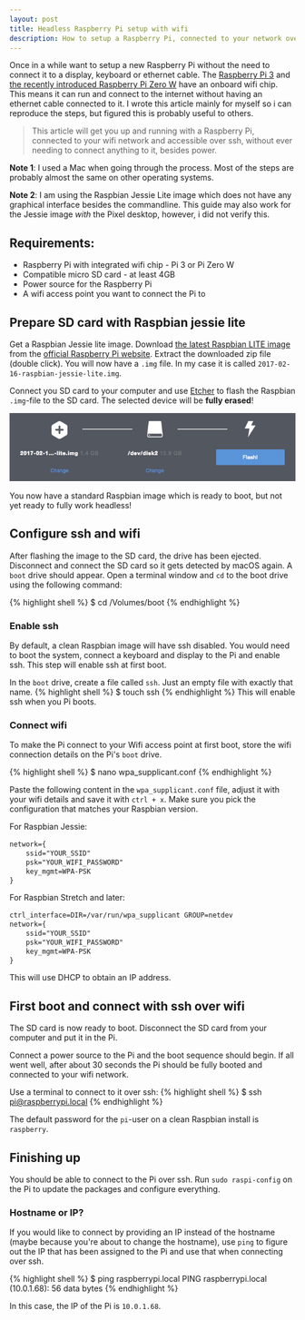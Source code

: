 ```yaml
---
layout: post
title: Headless Raspberry Pi setup with wifi
description: How to setup a Raspberry Pi, connected to your network over wifi
---
```


Once in a while want to setup a new Raspberry Pi without the need to connect it to a display, keyboard or ethernet cable. The [Raspberry Pi 3](https://www.raspberrypi.org/products/raspberry-pi-3-model-b/) and [the recently introduced Raspberry Pi Zero W](https://www.raspberrypi.org/products/pi-zero-wireless/) have an onboard wifi chip. This means it can run and connect to the internet without having an ethernet cable connected to it. I wrote this article mainly for myself so i can reproduce the steps, but figured this is probably useful to others.

<!-- more -->

> This article will get you up and running with a Raspberry Pi, connected to your wifi network and accessible over ssh, without ever needing to connect anything to it, besides power.

**Note 1**: I used a Mac when going through the process. Most of the steps are probably almost the same on other operating systems.

**Note 2**: I am using the Raspbian Jessie Lite image which does not have any graphical interface besides the commandline. This guide may also work for the Jessie image *with* the Pixel desktop, however, i did not verify this.

## Requirements:
- Raspberry Pi with integrated wifi chip - Pi 3 or Pi Zero W
- Compatible micro SD card - at least 4GB
- Power source for the Raspberry Pi
- A wifi access point you want to connect the Pi to

## Prepare SD card with Raspbian jessie lite
Get a Raspbian Jessie lite image. Download [the latest Raspbian LITE image](https://www.raspberrypi.org/downloads/raspbian/) from the [official Raspberry Pi website](https://www.raspberrypi.org/). Extract the downloaded zip file (double click). You will now have a `.img` file. In my case it is called `2017-02-16-raspbian-jessie-lite.img`.

Connect you SD card to your computer and use [Etcher](https://etcher.io/) to flash the Raspbian `.img`-file to the SD card. The selected device will be **fully erased**!

![Etcher](/images/posts/headless-raspberry-pi-setup/etcher.png)

You now have a standard Raspbian image which is ready to boot, but not yet ready to fully work headless!

## Configure ssh and wifi
After flashing the image to the SD card, the drive has been ejected. Disconnect and connect the SD card so it gets detected by macOS again. A `boot` drive should appear. Open a terminal window and `cd` to the boot drive using the following command:

{% highlight shell %}
$ cd /Volumes/boot
{% endhighlight %}

### Enable ssh
By default, a clean Raspbian image will have ssh disabled. You would need to boot the system, connect a keyboard and display to the Pi and enable ssh. This step will enable ssh at first boot.

In the `boot` drive, create a file called `ssh`. Just an empty file with exactly that name.
{% highlight shell %}
$ touch ssh
{% endhighlight %}
This will enable ssh when you Pi boots.

### Connect wifi
To make the Pi connect to your Wifi access point at first boot, store the wifi connection details on the Pi's `boot` drive.

{% highlight shell %}
$ nano wpa_supplicant.conf
{% endhighlight %}

Paste the following content in the `wpa_supplicant.conf` file, adjust it with your wifi details and save it with `ctrl + x`. Make sure you pick the configuration that matches your Raspbian version.

For Raspbian Jessie:

```
network={
    ssid="YOUR_SSID"
    psk="YOUR_WIFI_PASSWORD"
    key_mgmt=WPA-PSK
}
```

For Raspbian Stretch and later:

```
ctrl_interface=DIR=/var/run/wpa_supplicant GROUP=netdev
network={
    ssid="YOUR_SSID"
    psk="YOUR_WIFI_PASSWORD"
    key_mgmt=WPA-PSK
}
```

This will use DHCP to obtain an IP address.

## First boot and connect with ssh over wifi
The SD card is now ready to boot. Disconnect the SD card from your computer and put it in the Pi.

Connect a power source to the Pi and the boot sequence should begin. If all went well, after about 30 seconds the Pi should be fully booted and connected to your wifi network.

Use a terminal to connect to it over ssh:
{% highlight shell %}
$ ssh pi@raspberrypi.local
{% endhighlight %}

The default password for the `pi`-user on a clean Raspbian install is `raspberry`.

## Finishing up
You should be able to connect to the Pi over ssh. Run `sudo raspi-config` on the Pi to update the packages and configure everything.

### Hostname or IP?
If you would like to connect by providing an IP instead of the hostname (maybe because you're about to change the hostname), use `ping` to figure out the IP that has been assigned to the Pi and use that when connecting over ssh.

{% highlight shell %}
$ ping raspberrypi.local
PING raspberrypi.local (10.0.1.68): 56 data bytes
{% endhighlight %}

In this case, the IP of the Pi is `10.0.1.68`.
